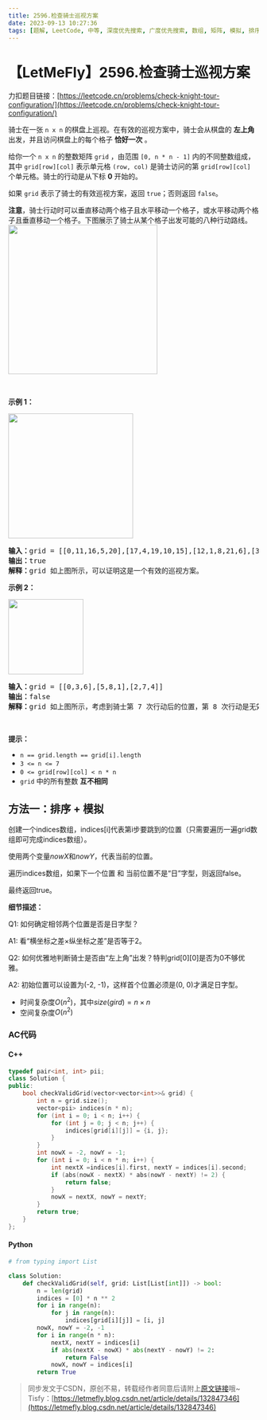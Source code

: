 ```yaml
---
title: 2596.检查骑士巡视方案
date: 2023-09-13 10:27:36
tags: [题解, LeetCode, 中等, 深度优先搜索, 广度优先搜索, 数组, 矩阵, 模拟, 排序]
---
```


# 【LetMeFly】2596.检查骑士巡视方案

力扣题目链接：[https://leetcode.cn/problems/check-knight-tour-configuration/](https://leetcode.cn/problems/check-knight-tour-configuration/)

<p>骑士在一张 <code>n x n</code> 的棋盘上巡视。在有效的巡视方案中，骑士会从棋盘的 <strong>左上角</strong> 出发，并且访问棋盘上的每个格子 <strong>恰好一次</strong> 。</p>

<p>给你一个 <code>n x n</code> 的整数矩阵 <code>grid</code> ，由范围 <code>[0, n * n - 1]</code> 内的不同整数组成，其中 <code>grid[row][col]</code> 表示单元格 <code>(row, col)</code> 是骑士访问的第 <code>grid[row][col]</code> 个单元格。骑士的行动是从下标 <strong>0</strong> 开始的。</p>

<p>如果 <code>grid</code> 表示了骑士的有效巡视方案，返回 <code>true</code>；否则返回 <code>false</code>。</p>

<p><strong>注意</strong>，骑士行动时可以垂直移动两个格子且水平移动一个格子，或水平移动两个格子且垂直移动一个格子。下图展示了骑士从某个格子出发可能的八种行动路线。<br>
<img alt="" src="https://assets.leetcode.com/uploads/2018/10/12/knight.png" style="width: 300px; height: 300px;"></p>

<p>&nbsp;</p>

<p><strong>示例 1：</strong></p>
<img alt="" src="https://assets.leetcode.com/uploads/2022/12/28/yetgriddrawio-5.png" style="width: 251px; height: 251px;">
<pre><strong>输入：</strong>grid = [[0,11,16,5,20],[17,4,19,10,15],[12,1,8,21,6],[3,18,23,14,9],[24,13,2,7,22]]
<strong>输出：</strong>true
<strong>解释：</strong>grid 如上图所示，可以证明这是一个有效的巡视方案。
</pre>

<p><strong>示例 2：</strong></p>
<img alt="" src="https://assets.leetcode.com/uploads/2022/12/28/yetgriddrawio-6.png" style="width: 151px; height: 151px;">
<pre><strong>输入：</strong>grid = [[0,3,6],[5,8,1],[2,7,4]]
<strong>输出：</strong>false
<strong>解释：</strong>grid 如上图所示，考虑到骑士第 7 次行动后的位置，第 8 次行动是无效的。
</pre>

<p>&nbsp;</p>

<p><strong>提示：</strong></p>

<ul>
	<li><code>n == grid.length == grid[i].length</code></li>
	<li><code>3 &lt;= n &lt;= 7</code></li>
	<li><code>0 &lt;= grid[row][col] &lt; n * n</code></li>
	<li><code>grid</code> 中的所有整数 <strong>互不相同</strong></li>
</ul>


    
## 方法一：排序 + 模拟

创建一个indices数组，indices[i]代表第i步要跳到的位置（只需要遍历一遍grid数组即可完成indices数组）。

使用两个变量$nowX$和$nowY$，代表当前的位置。

遍历indices数组，如果下一个位置 和 当前位置不是“日”字型，则返回false。

最终返回true。

**细节描述：**

Q1: 如何确定相邻两个位置是否是日字型？

A1: 看“横坐标之差×纵坐标之差”是否等于2。

Q2: 如何优雅地判断骑士是否由“左上角”出发？特判grid[0][0]是否为0不够优雅。

A2: 初始位置可以设置为(-2, -1)，这样首个位置必须是(0, 0)才满足日字型。

+ 时间复杂度$O(n^2)$，其中$size(gird) = n\times n$
+ 空间复杂度$O(n^2)$

### AC代码

#### C++

```cpp
typedef pair<int, int> pii;
class Solution {
public:
    bool checkValidGrid(vector<vector<int>>& grid) {
        int n = grid.size();
        vector<pii> indices(n * n);
        for (int i = 0; i < n; i++) {
            for (int j = 0; j < n; j++) {
                indices[grid[i][j]] = {i, j};
            }
        }
        int nowX = -2, nowY = -1;
        for (int i = 0; i < n * n; i++) {
            int nextX =indices[i].first, nextY = indices[i].second;
            if (abs(nowX - nextX) * abs(nowY - nextY) != 2) {
                return false;
            }
            nowX = nextX, nowY = nextY;
        }
        return true;
    }
};
```

#### Python

```python
# from typing import List

class Solution:
    def checkValidGrid(self, grid: List[List[int]]) -> bool:
        n = len(grid)
        indices = [0] * n ** 2
        for i in range(n):
            for j in range(n):
                indices[grid[i][j]] = [i, j]
        nowX, nowY = -2, -1
        for i in range(n * n):
            nextX, nextY = indices[i]
            if abs(nextX - nowX) * abs(nextY - nowY) != 2:
                return False
            nowX, nowY = indices[i]
        return True
```

> 同步发文于CSDN，原创不易，转载经作者同意后请附上[原文链接](https://blog.letmefly.xyz/2023/09/13/LeetCode%202596.%E6%A3%80%E6%9F%A5%E9%AA%91%E5%A3%AB%E5%B7%A1%E8%A7%86%E6%96%B9%E6%A1%88/)哦~
> Tisfy：[https://letmefly.blog.csdn.net/article/details/132847346](https://letmefly.blog.csdn.net/article/details/132847346)
